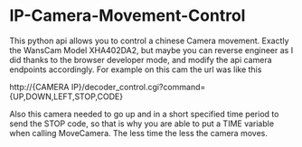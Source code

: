 # IP-Camera-Movement-Control
This python api allows you to control a chinese Camera movement.
Exactly the WansCam Model XHA402DA2, but maybe you can reverse engineer as I did thanks to the browser developer mode, and modify the api camera endpoints accordingly.
For example on this cam the url was like this

http://{CAMERA IP}/decoder_control.cgi?command={UP,DOWN,LEFT,STOP,CODE}

Also this camera needed to go up and in a short specified time period to send the STOP code, so that is why you are able to put a TIME variable when calling MoveCamera.
The less time the less the camera moves.
